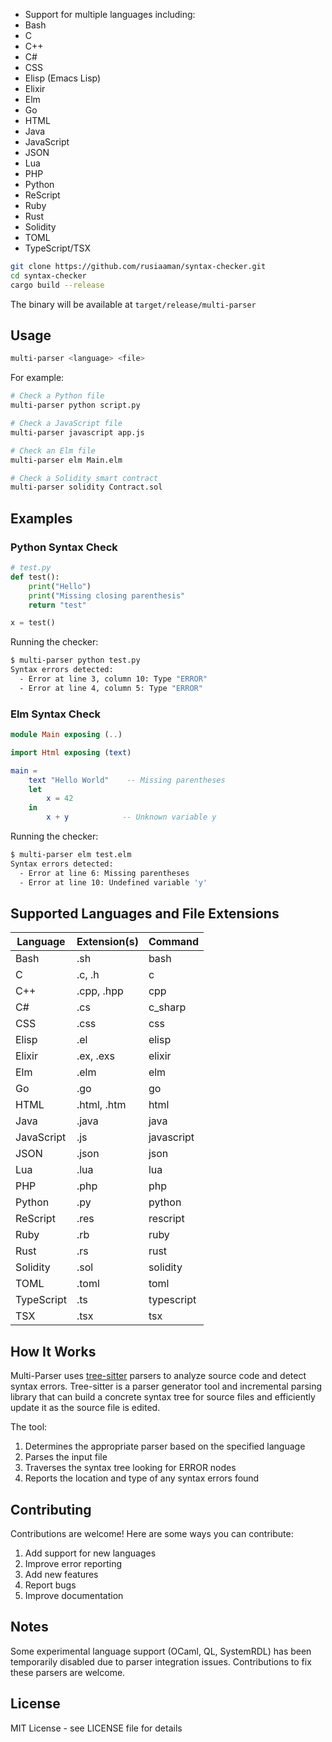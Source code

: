   - Support for multiple languages including:
  - Bash
  - C
  - C++
  - C#
  - CSS
  - Elisp (Emacs Lisp)
  - Elixir
  - Elm
  - Go
  - HTML
  - Java
  - JavaScript
  - JSON
  - Lua
  - PHP
  - Python
  - ReScript
  - Ruby
  - Rust
  - Solidity
  - TOML
  - TypeScript/TSX
```bash
git clone https://github.com/rusiaaman/syntax-checker.git
cd syntax-checker
cargo build --release
```

The binary will be available at `target/release/multi-parser`

## Usage

```bash
multi-parser <language> <file>
```

For example:
```bash
# Check a Python file
multi-parser python script.py

# Check a JavaScript file
multi-parser javascript app.js

# Check an Elm file
multi-parser elm Main.elm

# Check a Solidity smart contract
multi-parser solidity Contract.sol
```

## Examples

### Python Syntax Check
```python
# test.py
def test():
    print("Hello")
    print("Missing closing parenthesis"
    return "test"

x = test()
```

Running the checker:
```bash
$ multi-parser python test.py
Syntax errors detected:
  - Error at line 3, column 10: Type "ERROR"
  - Error at line 4, column 5: Type "ERROR"
```

### Elm Syntax Check
```elm
module Main exposing (..)

import Html exposing (text)

main =
    text "Hello World"    -- Missing parentheses
    let 
        x = 42
    in
        x + y            -- Unknown variable y
```

Running the checker:
```bash
$ multi-parser elm test.elm
Syntax errors detected:
  - Error at line 6: Missing parentheses
  - Error at line 10: Undefined variable 'y'
```

## Supported Languages and File Extensions

| Language       | Extension(s)        | Command            |
|---------------|-------------------|-------------------|
| Bash          | .sh               | bash              |
| C             | .c, .h           | c                 |
| C++           | .cpp, .hpp       | cpp               |
| C#            | .cs              | c_sharp           |
| CSS           | .css             | css               |
| Elisp         | .el              | elisp             |
| Elixir        | .ex, .exs        | elixir           |
| Elm           | .elm             | elm              |
| Go            | .go              | go                |
| HTML          | .html, .htm      | html             |
| Java          | .java            | java             |
| JavaScript    | .js              | javascript        |
| JSON          | .json            | json             |
| Lua           | .lua             | lua              |
| PHP           | .php             | php              |
| Python        | .py              | python           |
| ReScript      | .res             | rescript         |
| Ruby          | .rb              | ruby             |
| Rust          | .rs              | rust             |
| Solidity      | .sol             | solidity         |
| TOML          | .toml            | toml             |
| TypeScript    | .ts              | typescript        |
| TSX           | .tsx             | tsx              |

## How It Works

Multi-Parser uses [tree-sitter](https://tree-sitter.github.io/tree-sitter/) parsers to analyze source code and detect syntax errors. Tree-sitter is a parser generator tool and incremental parsing library that can build a concrete syntax tree for source files and efficiently update it as the source file is edited.

The tool:
1. Determines the appropriate parser based on the specified language
2. Parses the input file
3. Traverses the syntax tree looking for ERROR nodes
4. Reports the location and type of any syntax errors found

## Contributing

Contributions are welcome! Here are some ways you can contribute:
1. Add support for new languages
2. Improve error reporting
3. Add new features
4. Report bugs
5. Improve documentation

## Notes

Some experimental language support (OCaml, QL, SystemRDL) has been temporarily disabled due to parser integration issues. Contributions to fix these parsers are welcome.

## License

MIT License - see LICENSE file for details